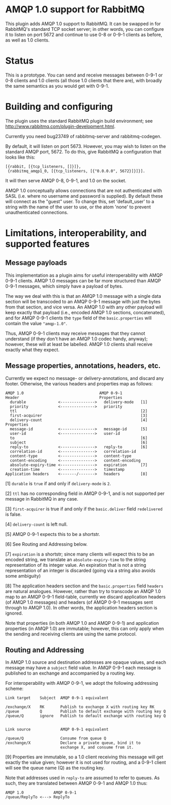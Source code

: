 # AMQP 1.0 support for RabbitMQ

This plugin adds AMQP 1.0 support to RabbitMQ.  It can be swapped in
for RabbitMQ's standard TCP socket server; in other words, you can
configure it to listen on port 5672 and continue to use 0-8 or 0-9-1
clients as before, as well as 1.0 clients.

# Status

This is a prototype.  You can send and receive messages between 0-9-1
or 0-8 clients and 1.0 clients (all those 1.0 clients that there
are), with broadly the same semantics as you would get with 0-9-1.

# Building and configuring

The plugin uses the standard RabbitMQ plugin build environment; see <http://www.rabbitmq.com/plugin-development.html>.

Currently you need bug23749 of rabbitmq-server and rabbitmq-codegen.

By default, it will listen on port 5673.  However, you may wish to
listen on the standard AMQP port, 5672.  To do this, give RabbitMQ a
configuration that looks like this:

    [{rabbit, [{tcp_listeners, []}]},
     {rabbitmq_amqp1_0, [{tcp_listeners, [{"0.0.0.0", 5672}]}]}].

It will then serve AMQP 0-8, 0-9-1, and 1.0 on the socket.

AMQP 1.0 conceptually allows connections that are not authenticated
with SASL (i.e. where no username and password is supplied). By
default these will connect as the "guest" user. To change this, set
'default_user' to a string with the name of the user to use, or the
atom 'none' to prevent unauthenticated connections.

# Limitations, interoperability, and supported features

## Message payloads

This implementation as a plugin aims for useful interoperability with
AMQP 0-9-1 clients. AMQP 1.0 messages can be far more structured than
AMQP 0-9-1 messages, which simply have a payload of bytes.

The way we deal with this is that an AMQP 1.0 message with a single
data section will be transcoded to an AMQP 0-9-1 message with just the
bytes from that section, and vice versa. An AMQP 1.0 with any other
payload will keep exactly that payload (i.e., encoded AMQP 1.0
sections, concatenated), and for AMQP 0-9-1 clients the `type` field
of the `basic.properties` will contain the value `"amqp-1.0"`.

Thus, AMQP 0-9-1 clients may receive messages that they cannot
understand (if they don't have an AMQP 1.0 codec handy, anyway);
however, these will at least be labelled. AMQP 1.0 clients shall
receive exactly what they expect.

## Message properties, annotations, headers, etc.

Currently we expect no message- or delivery-annotations, and discard
any footer. Otherwise, the various headers and properties map as
follows:

    AMQP 1.0                                 AMQP 0-9-1
    Header                                   Properties
      durable              <--------------->   delivery-mode   [1]
      priority             <--------------->   priority
      ttl                                                      [2]
      first-acquirer                                           [3]
      delivery-count                                           [4]
    Properties
      message-id           <--------------->   message-id      [5]
      user-id              <--------------->   user-id
      to                                                       [6]
      subject                                                  [6]
      reply-to             <--------------->   reply-to        [6]
      correlation-id       <--------------->   correlation-id
      content-type         <--------------->   content-type
      content-encoding     <--------------->   content-encoding
      absolute-expiry-time <--------------->   expiration      [7]
      creation-time        <--------------->   timestamp
    Application headers    <-------/------->   headers         [8]

[1] `durable` is `true` if and only if `delivery-mode` is `2`.

[2] `ttl` has no corresponding field in AMQP 0-9-1, and is not supported
per message in RabbitMQ in any case.

[3] `first-acquirer` is true if and only if the `basic.deliver` field
`redelivered` is false.

[4] `delivery-count` is left null.

[5] AMQP 0-9-1 expects this to be a shortstr.

[6] See Routing and Addressing below.

[7] `expiration` is a shortstr; since many clients will expect this to
be an encoded string, we translate an `absolute-expiry-time` to the
string representation of its integer value. An expiration that is not
a string representation of an integer is discarded (going via a string
also avoids some ambiguity)

[8] The application headers section and the `basic.properties` field
`headers` are natural analogues. However, rather than try to transcode
an AMQP 1.0 map to an AMQP 0-9-1 field-table, currently we discard
application headers (of AMQP 1.0 messages) and headers (of AMQP 0-9-1
messages sent through to AMQP 1.0). In other words, the application
headers section is ignored.

Note that properties (in both AMQP 1.0 and AMQP 0-9-1) and application
properties (in AMQP 1.0) are immutable; however, this can only apply
when the sending and receiving clients are using the same protocol.

## Routing and Addressing

In AMQP 1.0 source and destination addresses are opaque values, and
each message may have a `subject` field value. In AMQP
0-9-1 each message is published to an exchange and accompanied by a
routing key.

For interoperability with AMQP 0-9-1, we adopt the following
addressing scheme:

    Link target    Subject  AMQP 0-9-1 equivalent

    /exchange/X    RK       Publish to exchange X with routing key RK
    /queue         Q        Publish to default exchange with routing key Q
    /queue/Q       ignore   Publish to default exchange with routing key Q


    Link source             AMQP 0-9-1 equivalent

    /queue/Q                Consume from queue Q
    /exchange/X             Declare a private queue, bind it to
                            exchange X, and consume from it.

[9] Properties are immutable, so a 1.0 client receiving this message
will get exactly the value given; however it is not used for routing,
and a 0-9-1 client will see the queue name (Q) as the routing key.

Note that addresses used in `reply-to` are assumed to refer to
queues. As such, they are translated between AMQP 0-9-1 and AMQP 1.0
thus:

    AMQP 1.0             AMQP 0-9-1
    /queue/ReplyTo <---> ReplyTo
